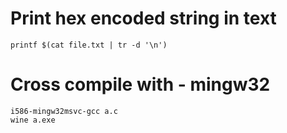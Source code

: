 # Print hex encoded string in text
```
printf $(cat file.txt | tr -d '\n')
```

# Cross compile with - mingw32
```
i586-mingw32msvc-gcc a.c
wine a.exe
```
